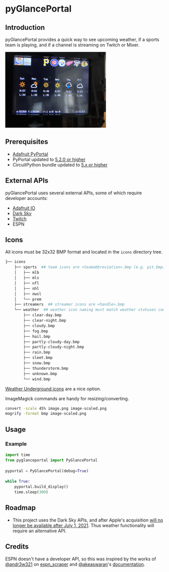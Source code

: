 pyGlancePortal
==============

## Introduction
pyGlancePortal provides a quick way to see upcoming weather, if a sports team is playing, and if a channel is streaming on Twitch or Mixer.

![pyGlancePortal example](pyGlancePortal-example.png)

## Prerequisites
* [Adafruit PyPortal](https://www.adafruit.com/product/4116)
* PyPortal updated to [5.2.0 or higher](https://circuitpython.org/board/pyportal/)
* CircuitPython bundle updated to [5.x or higher](https://circuitpython.org/libraries)

## External APIs
pyGlancePortal uses several external APIs, some of which require developer accounts:
* [Adafruit IO](https://io.adafruit.com/)
* [Dark Sky](https://darksky.net/dev)
* [Twitch](https://dev.twitch.tv/)
* ESPN

## Icons
All icons must be 32x32 BMP format and located in the `icons` directory tree.

```bash
├── icons
    ├── sports  ## team icons are <teamabbreviation>.bmp (e.g. pit.bmp)
    │   ├── mlb
    │   ├── mls
    │   ├── nfl
    │   ├── nhl
    │   ├── nwsl
    │   └── prem
    ├── streamers  ## streamer icons are <handle>.bmp
    └── weather  ## weather icon naming must match weather statuses coming from Dark Sky
        ├── clear-day.bmp
        ├── clear-night.bmp
        ├── cloudy.bmp
        ├── fog.bmp
        ├── hail.bmp
        ├── partly-cloudy-day.bmp
        ├── partly-cloudy-night.bmp
        ├── rain.bmp
        ├── sleet.bmp
        ├── snow.bmp
        ├── thunderstorm.bmp
        ├── unknown.bmp
        └── wind.bmp
```
[Weather Underground icons](https://github.com/manifestinteractive/weather-underground-icons) are a nice option.

ImageMagick commands are handy for resizing/converting.
```bash
convert -scale 45% image.png image-scaled.png
mogrify -format bmp image-scaled.png
```

## Usage

### Example
```py
import time
from pyglanceportal import PyGlancePortal

pyportal = PyGlancePortal(debug=True)

while True:
    pyportal.build_display()
    time.sleep(300)
```

## Roadmap
* This project uses the Dark Sky APIs, and after Apple's acquisition [will no longer be available after July 1, 2021](https://blog.darksky.net/dark-sky-has-a-new-home/). Thus weather functionality will require an alternative API.

## Credits
ESPN doesn't have a developer API, so this was inspired by the works of [@andr3w321](https://github.com/andr3w321) on [espn_scraper](https://github.com/andr3w321/espn_scraper) and [@akeaswaran](https://github.com/akeaswaran)'s [documentation](https://gist.github.com/akeaswaran/b48b02f1c94f873c6655e7129910fc3b).